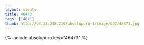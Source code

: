```yaml
--- 
layout: sieutv
title: 46473
tags: ["46k"]
thumb: http://94.23.248.219/absoluporn-1/image/002/46473.jpg
---
```

{% include absoluporn key="46473" %} 
